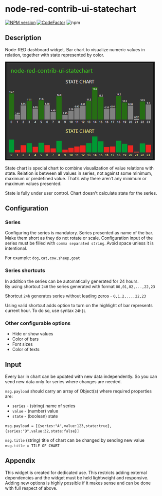 # node-red-contrib-ui-statechart
[![NPM version][npm-image]][npm-url]
[![CodeFactor](https://www.codefactor.io/repository/github/hotnipi/node-red-contrib-ui-statechart/badge)](https://www.codefactor.io/repository/github/hotnipi/node-red-contrib-ui-statechart)
![npm](https://img.shields.io/npm/dm/node-red-contrib-ui-statechart)

[npm-image]: http://img.shields.io/npm/v/node-red-contrib-ui-statechart.svg
[npm-url]: https://npmjs.org/package/node-red-contrib-ui-statechart
## Description
Node-RED dashboard widget. Bar chart to visualize numeric values in relation, together with state represented by color.

![Node-RED dashboard widget node-red-contrib-ui-statechart](images/node-red-contrib-ui-statechart.png)

State chart is special chart to combine visualization of value relations with state. Relation is between all values in series, not against some minimum, maximum or predefined value. That’s why there aren’t any minimum or maximum values presented.

State is fully under user control. Chart doesn't calculate state for the series.


## Configuration
### Series

Configuring the series is mandatory. Series presented as name of the bar. Make them short as they do not rotate or scale.
Configuration input of the series must be filled with `comma separated string`. Avoid space unless it is intentional.

For example: `dog,cat,cow,sheep,goat`

### Series shortcuts
In addition the series can be automatically generated for 24 hours.  
By using shortcut `24H` the series generated with format `00,01,02,...,22,23`

Shortcut `24h` generates series without leading zeros - `0,1,2,...,22,23`

Using valid shortcut adds option to turn on the highlight of bar represents current hour. To do so, use syntax `24H|L`


### Other configurable options     
* Hide or show values
* Color of bars
* Font sizes
* Color of texts  

## Input

Every bar in chart can be updated with new data independently. So you can send new data only for series where changes are needed. 

`msg.payload` should carry an array of Object(s) where
required properties are: 

   * `series`  - (string) name of series
   * `value`  - (number) value
   * `state`  - (boolean) state

`msg.payload = [{series:"A",value:123,state:true},{series:"D",value:32,state:false}]`

`msg.title` (string) title of chart can be changed by sending new value `msg.title = TILE OF CHART`
## Appendix

This widget is created for dedicated use. This restricts adding external dependencies and the widget must be held lightweight and responsive. Adding new options is highly possible if it makes sense and can be done with full respect of above.  